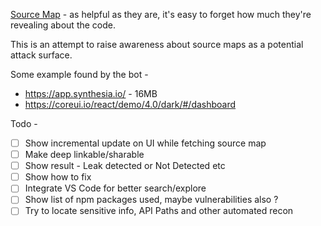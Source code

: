 [Source Map](https://www.html5rocks.com/en/tutorials/developertools/sourcemaps/) - as helpful as they are, it's easy to forget how much they're revealing about the code.

This is an attempt to raise awareness about source maps as a potential attack surface.

Some example found by the bot - 
- https://app.synthesia.io/ - 16MB
- https://coreui.io/react/demo/4.0/dark/#/dashboard

Todo - 
- [ ] Show incremental update on UI while fetching source map
- [ ] Make deep linkable/sharable
- [ ] Show result - Leak detected or Not Detected etc
- [ ] Show how to fix
- [ ] Integrate VS Code for better search/explore
- [ ] Show list of npm packages used, maybe vulnerabilities also ?
- [ ] Try to locate sensitive info, API Paths and other automated recon